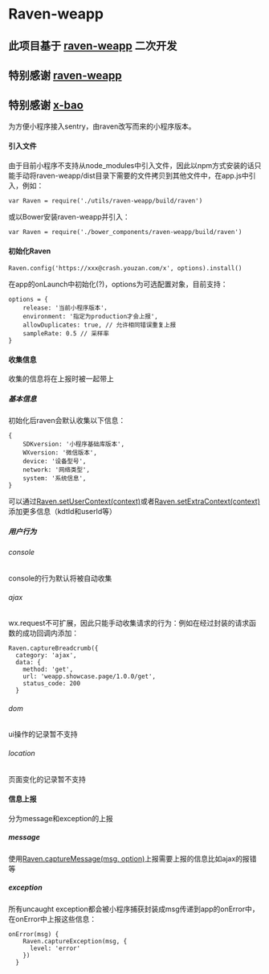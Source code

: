 # Raven-weapp


## 此项目基于 [raven-weapp](https://github.com/youzan/raven-weapp) 二次开发   
## 特别感谢 [raven-weapp](https://github.com/youzan/raven-weapp)
## 特别感谢 [x-bao](https://github.com/x-bao/raven-weapp)

为方便小程序接入sentry，由raven改写而来的小程序版本。

#### 引入文件
由于目前小程序不支持从node_modules中引入文件，因此以npm方式安装的话只能手动将raven-weapp/dist目录下需要的文件拷贝到其他文件中，在app.js中引入，例如：

```
var Raven = require('./utils/raven-weapp/build/raven')
```
或以Bower安装raven-weapp并引入：

```
var Raven = require('./bower_components/raven-weapp/build/raven')
```
#### 初始化Raven

```
Raven.config('https://xxx@crash.youzan.com/x', options).install()
```
在app的onLaunch中初始化(?)，options为可选配置对象，目前支持：
```
options = {
    release: '当前小程序版本'，
    environment: '指定为production才会上报',
    allowDuplicates: true, // 允许相同错误重复上报
    sampleRate: 0.5 // 采样率
}
```
#### 收集信息
收集的信息将在上报时被一起带上
##### 基本信息
初始化后raven会默认收集以下信息：
```
{
    SDKversion: '小程序基础库版本',
    WXversion: '微信版本',
    device: '设备型号',
    network: '网络类型',
    system: '系统信息',
}
```
可以通过[Raven.setUserContext(context)](https://docs.sentry.io/learn/context/#capturing-the-user)或者[Raven.setExtraContext(context)](https://docs.sentry.io/learn/context/#extra-context)添加更多信息（kdtId和userId等）
##### 用户行为
###### console
console的行为默认将被自动收集
###### ajax
wx.request不可扩展，因此只能手动收集请求的行为：例如在经过封装的请求函数的成功回调内添加：
```
Raven.captureBreadcrumb({
  category: 'ajax',
  data: {
    method: 'get',
    url: 'weapp.showcase.page/1.0.0/get',
    status_code: 200
  }
```
###### dom
ui操作的记录暂不支持
###### location
页面变化的记录暂不支持

#### 信息上报
分为message和exception的上报
##### message
使用[Raven.captureMessage(msg, option)](https://docs.sentry.io/clients/javascript/usage/#capturing-messages)上报需要上报的信息比如ajax的报错等
##### exception
所有uncaught exception都会被小程序捕获封装成msg传递到app的onError中，在onError中上报这些信息：
```
onError(msg) {
    Raven.captureException(msg, {
      level: 'error'
    })
  }
```
